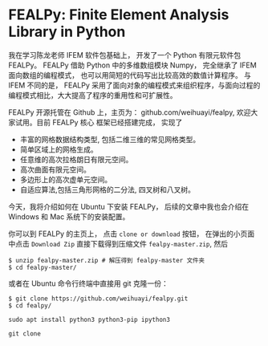 # FEALPy: Finite Element Analysis Library in Python

我在学习陈龙老师 IFEM 软件包基础上， 开发了一个 Python 有限元软件包
FEALPy。 FEALPy 借助 Python 中的多维数组模块 Numpy， 完全继承了 IFEM 面向数组的编程模式， 
也可以用简短的代码写出比较高效的数值计算程序。 与 IFEM 不同的是， FEALPy
采用了面向对象的编程模式来组织程序，与面向过程的编程模式相比，大大提高了程序的重用性和可扩展性。

FEALPy 开源托管在 Github 上，主页为： github.com/weihuayi/fealpy, 欢迎大家试用。目前 FEALPy 核心
框架已经搭建完成， 实现了

* 丰富的网格数据结构类型, 包括二维三维的常见网格类型。
* 简单区域上的网格生成。
* 任意维的高次拉格朗日有限元空间。
* 高次曲面有限元空间。
* 多边形上的高次虚单元空间。
* 自适应算法,包括三角形网格的二分法, 四叉树和八叉树。


今天，我将介绍如何在 Ubuntu 下安装 FEALPy， 后续的文章中我也会介绍在 Windows 和
Mac 系统下的安装配置。 

你可以到 FEALPy 的主页上， 点击 `clone or download` 按钮， 在弹出的小页面中点击
`Download Zip` 直接下载得到压缩文件 `fealpy-master.zip`, 然后

```
$ unzip fealpy-master.zip # 解压得到 fealpy-master 文件夹
$ cd fealpy-master/
```

或者在 Ubuntu 命令行终端中直接用 git 克隆一份：

```
$ git clone https://github.com/weihuayi/fealpy.git
$ cd fealpy/
```


```
sudo apt install python3 python3-pip ipython3 
```

```
git clone 
